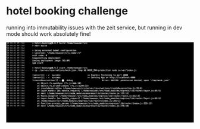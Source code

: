 # hotel booking challenge

running into immutability issues with the zeit service, but running in dev mode should work absolutely fine!

<img src="https://raw.githubusercontent.com/akadop/hotel-booking/master/sigh.png" align="center">
